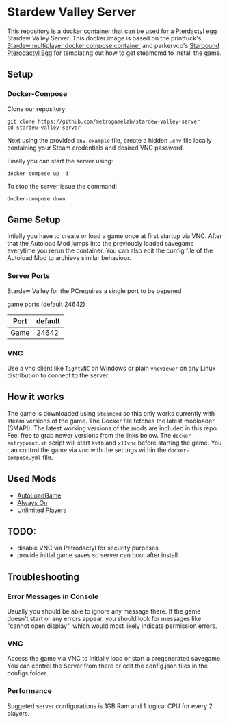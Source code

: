 # Stardew Valley Server

This repository is a docker container that can be used for a Pterdactyl egg Stardew Valley Server. This docker image is based on the printfuck's [Stardew multiplayer docker compose container](https://github.com/printfuck/stardew-multiplayer-docker) and parkervcp's [Starbound Pterodactyl Egg](https://github.com/parkervcp/eggs/tree/master/steamcmd_servers/starbound) for templating out how to get steamcmd to install the game.

## Setup

### Docker-Compose
Clone our repository:
```
git clone https://github.com/metrogamelab/stardew-valley-server
cd stardew-valley-server
```
Next using the provided `env.example` file, create a hidden `.env` file locally containing your Steam credentials and desired VNC password. 

Finally you can start the server using:
```
docker-compose up -d
```
To stop the server issue the command:
```
docker-compose down
```

## Game Setup

Intially you have to create or load a game once at first startup via VNC. After that the Autoload Mod jumps into the previously loaded savegame everytime you rerun the container. You can also edit the config file of the Autoload Mod to archieve similar behaviour.

### Server Ports
Stardew Valley for the PCrequires a single port to be oepened

game ports (default 24642)

| Port    | default |
|---------|---------|
| Game    |  24642  |

### VNC

Use a vnc client like `TightVNC` on Windows or plain `vncviewer` on any Linux distribution to connect to the server. 

## How it works

The game is downloaded using `steamcmd` so this only works currently with steam versions of the game. The Docker file fetches the latest modloader (SMAPI). The latest working versions of the mods are included in this repo. Feel free to grab newer versions from the links below. The `docker-entrypoint.sh` script will start `Xvfb` and `x11vnc` before starting the game. You can control the game via vnc with the settings within the `docker-compose.yml` file.

## Used Mods

* [AutoLoadGame](https://www.nexusmods.com/stardewvalley/mods/2509)
* [Always On](https://community.playstarbound.com/threads/updating-mods-for-stardew-valley-1-4.156000/page-20#post-3353880)
* [Unlimited Players](https://www.nexusmods.com/stardewvalley/mods/2213)

## TODO:

- disable VNC via Petrodactyl for security purposes
- provide initial game saves so server can boot after install


## Troubleshooting

### Error Messages in Console

Usually you should be able to ignore any message there. If the game doesn't start or any errors appear, you should look for messages like "cannot open display", which would most likely indicate permission errors.

### VNC

Access the game via VNC to initially load or start a pregenerated savegame. You can control the Server from there or edit the config.json files in the configs folder.

### Performance

Suggeted server configurations is 1GB Ram and 1 logical CPU for every 2 players.
